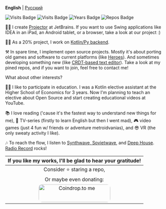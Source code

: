 **English** | [Русский](https://github.com/SerVB/SerVB/blob/master/README-RU.MD)

![Visits Badge](https://img.shields.io/badge/Profile-stats:-blue)
![Visits Badge](https://badges.pufler.dev/visits/SerVB/SerVB)
![Years Badge](https://badges.pufler.dev/years/SerVB)
![Repos Badge](https://badges.pufler.dev/repos/SerVB)

👷‍♂ I create [Projector](https://jetbrains.com/projector) at JetBrains. If you want to use Swing applications like IDEA in an iPad, an Android tablet, or a browser, take a look at our project :)

👨‍🏭 As a 20% project, I work on [Kotlin/Py backend](https://github.com/krzema12/kotlin-python).

⚒ In spare time, I implement open source projects. Mostly it's about porting old games and software to current platforms (like [Heroes](https://github.com/SerVB/pph)). And sometimes developing something new (like [CRDT-based text editor](https://github.com/decentralized-hse/collab-edit)). Take a look at my pined repos, and if you want to join, feel free to contact me!

What about other interests?

👨‍🎓 I like to participate in education. I was a Kotlin elective assistant at the Higher School of Economics for 3 years. Now I'm planning to teach an elective about Open Source and start creating educational videos at YouTube.

📚 I love reading ('cause it's the fastest way to understand new things for me), 🎥 TV-series (firstly to learn English but then I went mad), 🎮 video games (just 4 fun w/ friends or adventure metroidvanias), and 😎 VR (the only sweaty activity I like).

🎶 To reach the flow, I listen to [Synthwave, Sovietwave](https://air2.radiorecord.ru:805/synth_320), and [Deep House](https://air2.radiorecord.ru:805/deep_320). [Radio Record](https://www.radiorecord.ru/) rocks!

| If you like my works, I'll be glad to hear your gratitude! |
|:---:|
| Consider ⭐ staring a repo, |
| Or maybe even donating: |
| <a href="https://coindrop.to/servb" target="_blank"><img src="https://coindrop.to/embed-button.png" style="border-radius: 10px; height: 57px !important;width: 229px !important;" alt="Coindrop.to me"></img></a> |
